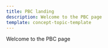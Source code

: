 ```yaml
---
title: PBC landing
description: Welcome to the PBC page 
template: concept-topic-template
---
```


Welcome to the PBC page
